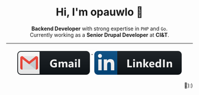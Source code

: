 <h1 align="center">Hi, I'm opauwlo 👋</h1>

<p align="center">
  <strong>Backend Developer</strong> with strong expertise in <code>PHP</code> and <code>Go</code>.<br>
  Currently working as a <strong>Senior Drupal Developer</strong> at <strong>CI&T</strong>.
</p>

---

<p align="center">
  <a href="mailto:lo.opvcfreitas@gmail.com">
    <img src="gmail.svg" alt="Gmail" style="vertical-align:top; margin:6px 4px" />
  </a>
  <a href="https://www.linkedin.com/in/paulo-victor-costa-freitas/">
    <img src="linkedin.svg" alt="LinkedIn" style="vertical-align:top; margin:6px 4px" />
  </a>
</p>

<p align="right">🦉):)</p>
